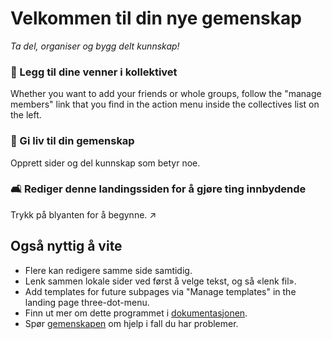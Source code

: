 # Velkommen til din nye gemenskap

*Ta del, organiser og bygg delt kunnskap!*


### 🐾 Legg til dine venner i kollektivet

Whether you want to add your friends or whole groups, follow the "manage members" link that you find in the action menu inside the collectives list on the left.

### 🌱 Gi liv til din gemenskap

Opprett sider og del kunnskap som betyr noe.

### 🛋️ Rediger denne landingssiden for å gjøre ting innbydende

Trykk på blyanten for å begynne. ↗️


## Også nyttig å vite

* Flere kan redigere samme side samtidig.
* Lenk sammen lokale sider ved først å velge tekst, og så «lenk fil».
* Add templates for future subpages via "Manage templates" in the landing page three-dot-menu.
* Finn ut mer om dette programmet i [dokumentasjonen](https://nextcloud.github.io/collectives/).
* Spør [gemenskapen](https://help.nextcloud.com/c/apps/collectives/174) om hjelp i fall du har problemer.
